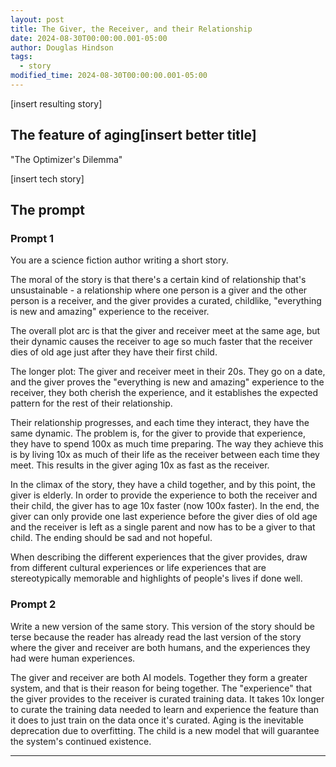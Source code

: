 ```yaml
---
layout: post
title: The Giver, the Receiver, and their Relationship
date: 2024-08-30T00:00:00.001-05:00
author: Douglas Hindson
tags:
  - story
modified_time: 2024-08-30T00:00:00.001-05:00
---
```

[insert resulting story]
## The feature of aging[insert better title]
"The Optimizer's Dilemma"

[insert tech story]
## The prompt

### Prompt 1

You are a science fiction author writing a short story.

The moral of the story is that there's a certain kind of relationship that's unsustainable - a relationship where one person is a giver and the other person is a receiver, and the giver provides a curated, childlike, "everything is new and amazing" experience to the receiver.

The overall plot arc is that the giver and receiver meet at the same age, but their dynamic causes the receiver to age so much faster that the receiver dies of old age just after they have their first child.

The longer plot:
The giver and receiver meet in their 20s. They go on a date, and the giver proves the "everything is new and amazing" experience to the receiver, they both cherish the experience, and it establishes the expected pattern for the rest of their relationship.

Their relationship progresses, and each time they interact, they have the same dynamic. The problem is, for the giver to provide that experience, they have to spend 100x as much time preparing. The way they achieve this is by living 10x as much of their life as the receiver between each time they meet. This results in the giver aging 10x as fast as the receiver.

In the climax of the story, they have a child together, and by this point, the giver is elderly. In order to provide the experience to both the receiver and their child, the giver has to age 10x faster (now 100x faster). In the end, the giver can only provide one last experience before the giver dies of old age and the receiver is left as a single parent and now has to be a giver to that child. The ending should be sad and not hopeful.

When describing the different experiences that the giver provides, draw from different cultural experiences or life experiences that are stereotypically memorable and highlights of people's lives if done well.

### Prompt 2

Write a new version of the same story. This version of the story should be terse because the reader has already read the last version of the story where the giver and receiver are both humans, and the experiences they had were human experiences.

The giver and receiver are both AI models. Together they form a greater system, and that is their reason for being together. The "experience" that the giver provides to the receiver is curated training data. It takes 10x longer to curate the training data needed to learn and experience the feature than it does to just train on the data once it's curated. Aging is the inevitable deprecation due to overfitting. The child is a new model that will guarantee the system's continued existence.

---
